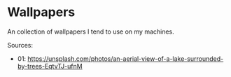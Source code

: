 # Wallpapers

An collection of wallpapers I tend to use on my machines.

Sources:
- 01: https://unsplash.com/photos/an-aerial-view-of-a-lake-surrounded-by-trees-EqtvTJ-ufnM
